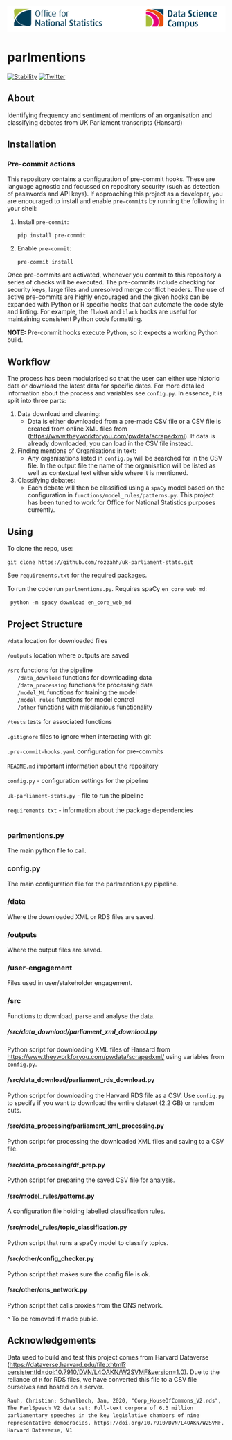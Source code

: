 <img src="https://github.com/datasciencecampus/awesome-campus/blob/master/ons_dsc_logo.png">

# parlmentions
[![Stability](https://img.shields.io/badge/stability-experimental-orange.svg)](https://github.com/mkenney/software-guides/blob/master/STABILITY-BADGES.md#experimental)
[![Twitter](https://img.shields.io/twitter/url?label=Follow%20%40DataSciCampus&style=social&url=https%3A%2F%2Ftwitter.com%2FDataSciCampus)](https://twitter.com/DataSciCampus)

## About
Identifying frequency and sentiment of mentions of an organisation and classifying debates from UK Parliament transcripts (Hansard)

## Installation

### Pre-commit actions
This repository contains a configuration of pre-commit hooks. These are language agnostic and focussed on repository security (such as detection of passwords and API keys). If approaching this project as a developer, you are encouraged to install and enable `pre-commits` by running the following in your shell:
   1. Install `pre-commit`:

      ```
      pip install pre-commit
      ```
   2. Enable `pre-commit`:

      ```
      pre-commit install
      ```
Once pre-commits are activated, whenever you commit to this repository a series of checks will be executed. The pre-commits include checking for security keys, large files and unresolved merge conflict headers. The use of active pre-commits are highly encouraged and the given hooks can be expanded with Python or R specific hooks that can automate the code style and linting. For example, the `flake8` and `black` hooks are useful for maintaining consistent Python code formatting.

**NOTE:** Pre-commit hooks execute Python, so it expects a working Python build.

## Workflow

The process has been modularised so that the user can either use historic data or download the latest data for specific dates. For more detailed information about the process and variables see `config.py`. In essence, it is split into three parts:

1. Data download and cleaning:
    - Data is either downloaded from a pre-made CSV file or a CSV file is created from online XML files from (https://www.theyworkforyou.com/pwdata/scrapedxml). If data is already downloaded, you can load in the CSV file instead.
2. Finding mentions of Organisations in text:
    - Any organisations listed in `config.py` will be searched for in the CSV file. In the output file the name of the organisation will be listed as well as contextual text either side where it is mentioned.
3. Classifying debates:
    - Each debate will then be classified using a `spaCy` model based on the configuration in `functions/model_rules/patterns.py`. This project has been tuned to work for Office for National Statistics purposes currently.

## Using

To clone the repo, use:

`git clone https://github.com/rozzahh/uk-parliament-stats.git`

See `requirements.txt` for the required packages.

To run the code run `parlmentions.py`. Requires spaCy `en_core_web_md`:

` python -m spacy download en_core_web_md`

## Project Structure

`/data` location for downloaded files <br><br>
`/outputs` location where outputs are saved <br><br>
`/src` functions for the pipeline <br>
&nbsp; &nbsp; &nbsp; `/data_download` functions for downloading data <br>
&nbsp; &nbsp; &nbsp; `/data_processing` functions for processing data <br>
&nbsp; &nbsp; &nbsp; `/model_ML` functions for training the model <br>
&nbsp; &nbsp; &nbsp; `/model_rules` functions for model control <br>
&nbsp; &nbsp; &nbsp; `/other` functions with miscilanious functionality <br><br>
`/tests` tests for associated functions <br><br>
`.gitignore` files to ignore when interacting with git <br><br>
`.pre-commit-hooks.yaml` configuration for pre-commits <br><br>
`README.md` important information about the repository <br><br>
`config.py` - configuration settings for the pipeline<br><br>
`uk-parliament-stats.py` - file to run the pipeline <br><br>
`requirements.txt` - information about the package dependencies <br><br>



### parlmentions.py

The main python file to call.

### config.py

The main configuration file for the parlmentions.py pipeline.

### /data 

Where the downloaded XML or RDS files are saved.

### /outputs

Where the output files are saved.

### /user-engagement

Files used in user/stakeholder engagement.

### /src

Functions to download, parse and analyse the data.

##### /src/data_download/parliament_xml_download.py

Python script for downloading XML files of Hansard from https://www.theyworkforyou.com/pwdata/scrapedxml/ using variables from `config.py`. 

#### /src/data_download/parliament_rds_download.py

Python script for downloading the Harvard RDS file as a CSV. Use `config.py` to specify if you want to download the entire dataset (2.2 GB) or random cuts.

#### /src/data_processing/parliament_xml_processing.py

Python script for processing the downloaded XML files and saving to a CSV file. 

#### /src/data_processing/df_prep.py

Python script for preparing the saved CSV file for analysis.

#### /src/model_rules/patterns.py

A configuration file holding labelled classification rules.

#### /src/model_rules/topic_classification.py

Python script that runs a spaCy model to classify topics.

#### /src/other/config_checker.py

Python script that makes sure the config file is ok.

#### /src/other/ons_network.py

Python script that calls proxies from the ONS network.

^ To be removed if made public.

## Acknowledgements

Data used to build and test this project comes from Harvard Dataverse (https://dataverse.harvard.edu/file.xhtml?persistentId=doi:10.7910/DVN/L4OAKN/W2SVMF&version=1.0). Due to the reliance of `R` for RDS files, we have converted this file to a CSV file ourselves and hosted on a server.

```Rauh, Christian; Schwalbach, Jan, 2020, "Corp_HouseOfCommons_V2.rds", The ParlSpeech V2 data set: Full-text corpora of 6.3 million parliamentary speeches in the key legislative chambers of nine representative democracies, https://doi.org/10.7910/DVN/L4OAKN/W2SVMF, Harvard Dataverse, V1```
